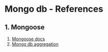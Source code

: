 # Mongo db - References


## 1. Mongoose
1. [Mongoose docs](https://mongoosejs.com/docs/index.html)
2. [Mongo db aggregation](https://www.geeksforgeeks.org/aggregation-in-mongodb/)
